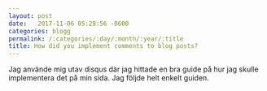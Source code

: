 ```yaml
---
layout: post
date:   2017-11-06 05:28:56 -0600
categories: blogg
permalink: /:categories/:day/:month/:year/:title
title: How did you implement comments to blog posts?
---
```


Jag använde mig utav disqus där jag hittade en bra guide på hur jag skulle implementera det på min sida. Jag följde helt enkelt guiden.

